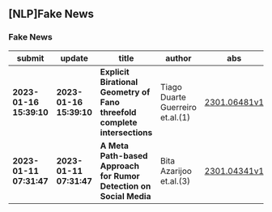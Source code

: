 ## [NLP]Fake News 

### Fake News

| submit | update | title | author | abs | PDF | code | cates | journal |
|---|---|---|---|---|---|---|---|---|
|**2023-01-16 15:39:10**|**2023-01-16 15:39:10**|**Explicit Birational Geometry of Fano threefold complete intersections**|Tiago Duarte Guerreiro et.al.(1)|[2301.06481v1](http://arxiv.org/abs/2301.06481v1)|[gotoRead](http://arxiv.org/pdf/2301.06481v1)|null|math.AG|null|
|**2023-01-11 07:31:47**|**2023-01-11 07:31:47**|**A Meta Path-based Approach for Rumor Detection on Social Media**|Bita Azarijoo et.al.(3)|[2301.04341v1](http://arxiv.org/abs/2301.04341v1)|[gotoRead](http://arxiv.org/pdf/2301.04341v1)|null|cs.SI, cs.LG|null|
